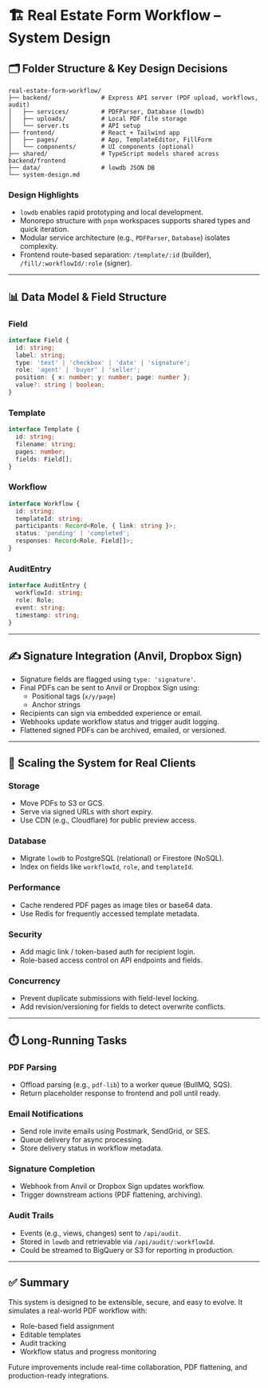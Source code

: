 # 🏗️ Real Estate Form Workflow – System Design

## 🗂️ Folder Structure & Key Design Decisions

```
real-estate-form-workflow/
├── backend/              # Express API server (PDF upload, workflows, audit)
│   ├── services/         # PDFParser, Database (lowdb)
│   ├── uploads/          # Local PDF file storage
│   └── server.ts         # API setup
├── frontend/             # React + Tailwind app
│   ├── pages/            # App, TemplateEditor, FillForm
│   └── components/       # UI components (optional)
├── shared/               # TypeScript models shared across backend/frontend
├── data/                 # lowdb JSON DB
└── system-design.md
```

### Design Highlights

- `lowdb` enables rapid prototyping and local development.
- Monorepo structure with `pnpm` workspaces supports shared types and quick iteration.
- Modular service architecture (e.g., `PDFParser`, `Database`) isolates complexity.
- Frontend route-based separation: `/template/:id` (builder), `/fill/:workflowId/:role` (signer).

---

## 📊 Data Model & Field Structure

### Field

```ts
interface Field {
  id: string;
  label: string;
  type: 'text' | 'checkbox' | 'date' | 'signature';
  role: 'agent' | 'buyer' | 'seller';
  position: { x: number; y: number; page: number };
  value?: string | boolean;
}
```

### Template

```ts
interface Template {
  id: string;
  filename: string;
  pages: number;
  fields: Field[];
}
```

### Workflow

```ts
interface Workflow {
  id: string;
  templateId: string;
  participants: Record<Role, { link: string }>;
  status: 'pending' | 'completed';
  responses: Record<Role, Field[]>;
}
```

### AuditEntry

```ts
interface AuditEntry {
  workflowId: string;
  role: Role;
  event: string;
  timestamp: string;
}
```

---

## ✍️ Signature Integration (Anvil, Dropbox Sign)

- Signature fields are flagged using `type: 'signature'`.
- Final PDFs can be sent to Anvil or Dropbox Sign using:
  - Positional tags (`x/y/page`)
  - Anchor strings
- Recipients can sign via embedded experience or email.
- Webhooks update workflow status and trigger audit logging.
- Flattened signed PDFs can be archived, emailed, or versioned.

---

## 🚀 Scaling the System for Real Clients

### Storage

- Move PDFs to S3 or GCS.
- Serve via signed URLs with short expiry.
- Use CDN (e.g., Cloudflare) for public preview access.

### Database

- Migrate `lowdb` to PostgreSQL (relational) or Firestore (NoSQL).
- Index on fields like `workflowId`, `role`, and `templateId`.

### Performance

- Cache rendered PDF pages as image tiles or base64 data.
- Use Redis for frequently accessed template metadata.

### Security

- Add magic link / token-based auth for recipient login.
- Role-based access control on API endpoints and fields.

### Concurrency

- Prevent duplicate submissions with field-level locking.
- Add revision/versioning for fields to detect overwrite conflicts.

---

## ⏱️ Long-Running Tasks

### PDF Parsing

- Offload parsing (e.g., `pdf-lib`) to a worker queue (BullMQ, SQS).
- Return placeholder response to frontend and poll until ready.

### Email Notifications

- Send role invite emails using Postmark, SendGrid, or SES.
- Queue delivery for async processing.
- Store delivery status in workflow metadata.

### Signature Completion

- Webhook from Anvil or Dropbox Sign updates workflow.
- Trigger downstream actions (PDF flattening, archiving).

### Audit Trails

- Events (e.g., views, changes) sent to `/api/audit`.
- Stored in `lowdb` and retrievable via `/api/audit/:workflowId`.
- Could be streamed to BigQuery or S3 for reporting in production.

---

## ✅ Summary

This system is designed to be extensible, secure, and easy to evolve. It simulates a real-world PDF workflow with:
- Role-based field assignment
- Editable templates
- Audit tracking
- Workflow status and progress monitoring

Future improvements include real-time collaboration, PDF flattening, and production-ready integrations.